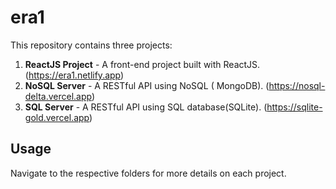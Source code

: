 # era1

This repository contains three projects:

1. **ReactJS Project** - A front-end project built with ReactJS. (https://era1.netlify.app)
2. **NoSQL Server** - A RESTful API using NoSQL ( MongoDB). (https://nosql-delta.vercel.app)
3. **SQL Server** - A RESTful API using SQL database(SQLite). (https://sqlite-gold.vercel.app)

## Usage
Navigate to the respective folders for more details on each project.

